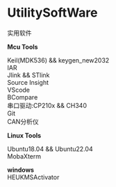 # UtilitySoftWare
实用软件

**Mcu Tools**  

Keil(MDK536) && keygen_new2032  
IAR  
Jlink && STlink   
Source Insight  
VScode  
BCompare  
串口驱动:CP210x && CH340  
Git  
CAN分析仪

**Linux Tools**

Ubuntu18.04 && Ubuntu22.04  
MobaXterm  

**windows**  
HEUKMSActivator
